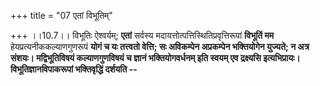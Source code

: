 +++
title = "07 एतां विभूतिम्"

+++
।।10.7।। विभूतिः ऐश्वर्यम्; **एतां** सर्वस्य
मदायत्तोत्पत्तिस्थितिप्रवृत्तिरूपां **विभूतिं मम**
हेयप्रत्यनीककल्याणगुणरूपं **योगं च यः तत्त्वतो वेत्ति; सः अविकम्पेन
अप्रकम्पेन भक्तियोगेन युज्यते; न अत्र संशयः। मद्विभूतिविषयं
कल्याणगुणविषयं च ज्ञानं भक्तियोगवर्धनम् इति स्वयम् एव द्रक्ष्यसि
इत्यभिप्रायः। विभूतिज्ञानविपाकरूपां भक्तिवृद्धिं दर्शयति --**
